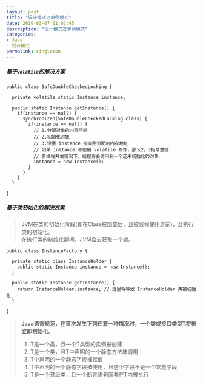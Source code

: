```yaml
---
layout: post
title: "设计模式之单例模式"
date: 2019-03-07 01:02:45
description: "设计模式之单例模式"
categories:
- Java
- 设计模式
permalink: singleton
---
```


##### 基于`volatile`的解决方案

```vim
public class SafeDoubleCheckedLocking {

  private volatile static Instance instance;

  public static Instance getInstance() {
    if(instance == null) {
      synchronized(SafeDoubleCheckedLocking.class) {
        if(instance == null) {
          // 1.分配对象的内存空间
          // 2.初始化对象
          // 3.设置 instance 指向刚分配的内存地址
          // 如果 instance 不使用 volatile 修饰，那么2，3指令重排
          // 多线程并发情况下，线程将会访问到一个还未初始化的对象
          instance = new Instance();
        }
      }
    }
  }

}
```

##### 基于类初始化的解决方案
> JVM在类的初始化阶段(即在Class被加载后，且被线程使用之前)，会执行类的初始化。  
> 在执行类的初始化期间，JVM会去获取一个锁。  

```vim
public class InstanceFactory {

  private static class InstanceHolder {
    public static Instance instance = new Instance();
  }

  public static Instance getInstance() {
    return InstanceHolder.instance; // 这里将导致 InstanceHolder 类被初始化
  }

}
```
> **Java语言规范，在首次发生下列任意一种情况时，一个类或接口类型T将被立即初始化。**  
> 1) T是一个类，且一个T类型的实例被创建  
> 2) T是一个类，且T中声明的一个静态方法被调用  
> 3) T中声明的一个静态字段被赋值  
> 4) T中声明的一个静态字段被使用，且这个字段不是一个常量字段  
> 5) T是一个顶级类，且一个断言语句嵌套在T内被执行  
